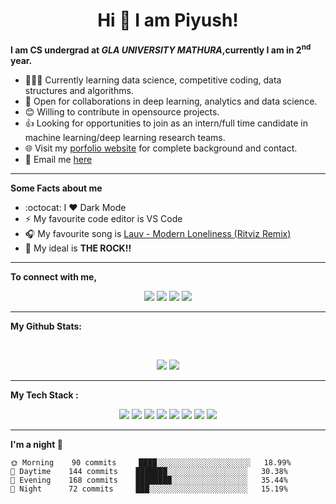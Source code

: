 <h1 align="center">Hi 👋 I am Piyush!</h1>

**I am CS undergrad at <i>GLA UNIVERSITY MATHURA</i>,currently I am in 2<sup>nd</sup> year.**

- 👨🏽‍💻 Currently learning data science, competitive coding, data structures and algorithms.
- 🤝 Open for collaborations in deep learning, analytics and data science.
- 😊 Willing to contribute in opensource projects.
- 👍 Looking for opportunities to join as an intern/full time candidate in machine learning/deep learning research teams.
- 🌐 Visit my [porfolio website](https://insane-banda.github.io/) for complete background and contact.
- :email: Email me <a href="mailto: piyushkeshari24@gmail.com">here</a>
---
**Some Facts about me**
- :octocat: I :heart: Dark Mode
- :zap: My favourite code editor is VS Code
- :headphones: My favourite song is <a href="https://youtu.be/OmF1AY3sO9Q">Lauv - Modern Loneliness (Ritviz Remix)</a>
- :dart: My ideal is **THE ROCK!!**
---
**To connect with me,**

<p align = "center">
  <a href = "https://insane-banda.github.io/"><img src ="https://img.shields.io/badge/portfolio-web-%23.svg?&style=for-the-badge&logo=&logoColor=white%22"/></a>
  <a href = "https://www.linkedin.com/in/piyush-k-ba3a67134/" target ="_blank"><img src="https://img.shields.io/badge/linkedin-%230077B5.svg?&style=for-the-badge&logo=linkedin&logoColor=white"/></a>
  <a href = "https://www.instagram.com/insane_banda/" target ="_blank"><img src = "https://img.shields.io/badge/instagram-%23E4405F.svg?&style=for-the-badge&logo=instagram&logoColor=white"/></a>
  <img src="https://komarev.com/ghpvc/?username=insane-banda&color=blue&style=flat&label=PROFILE+VIEWS"/a>
</p>

---

**My Github Stats:**

<br>

<p align = "center">
  <img src = "https://github-readme-stats.vercel.app/api?username=PiyushKe&show_icons=true&theme=radical&line_height=27">
  <img src = "https://github-readme-stats.vercel.app/api/top-langs/?username=PiyushKe&hide=css,html&theme=tokyonight">
</p>

---

**My Tech Stack :**
<p align = "center">
  <img src="https://img.shields.io/badge/python%20-%2314354C.svg?&style=for-the-badge&logo=python&logoColor=white"/> 
  <img src="https://img.shields.io/badge/c%20-%2300599C.svg?&style=for-the-badge&logo=c&logoColor=white"/> 
  <img src="https://img.shields.io/badge/c++%20-%2300599C.svg?&style=for-the-badge&logo=c%2B%2B&ogoColor=white"/> 
  <img src="https://img.shields.io/badge/markdown-%23000000.svg?&style=for-the-badge&logo=markdown&logoColor=white"/> 
  <img src="https://img.shields.io/badge/flask%20-%23000.svg?&style=for-the-badge&logo=flask&logoColor=white"/> 
  <img src="https://img.shields.io/badge/git%20-%23F05033.svg?&style=for-the-badge&logo=git&logoColor=white"/> 
  <img src="https://img.shields.io/badge/AWS%20-%23FF9900.svg?&style=for-the-badge&logo=amazon-aws&logoColor=white"/>
  <img src="https://img.shields.io/badge/SQL%20-%23AF9900.svg?&style=for-the-badge&logo=sql&logoColor=white"/>
</p>

---

<!--START_SECTION:waka-->
**I'm a night 🦉** 

```text
🌞 Morning    90 commits     ████░░░░░░░░░░░░░░░░░░░░░   18.99% 
🌆 Daytime    144 commits    ███████░░░░░░░░░░░░░░░░░░   30.38% 
🌃 Evening    168 commits    ████████░░░░░░░░░░░░░░░░░   35.44% 
🌙 Night      72 commits     ███░░░░░░░░░░░░░░░░░░░░░░   15.19%

```
